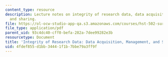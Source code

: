 ```yaml
---
content_type: resource
description: Lecture notes on integrity of research data, data acquisition, management,
  and sharing.
file: https://ol-ocw-studio-app-qa.s3.amazonaws.com/courses/hst-502-survival-skills-for-researchers-the-responsible-conduct-of-research-spring-2003/4fdef855d1bb34441f1b7bbe79a3ff9f_4data.pdf
file_type: application/pdf
parent_uid: 93c4dc40-cff0-befa-282a-7dee99282e3b
resourcetype: Document
title: 'Integrity of Research Data: Data Acquisition, Management, and Sharing'
uid: 4fdef855-d1bb-3444-1f1b-7bbe79a3ff9f
---
```

